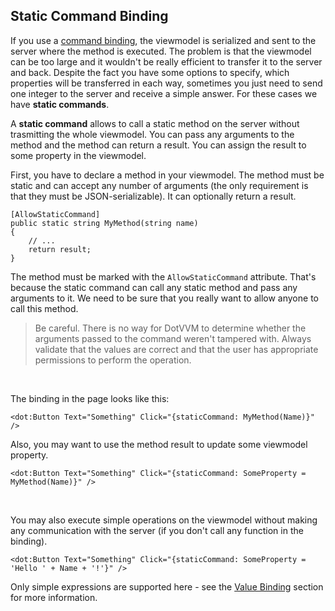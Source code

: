 ﻿## Static Command Binding

If you use a [command binding](/docs/tutorials/basics-command-binding/{branch}), the viewmodel is serialized and sent to the server where the 
method is executed. The problem is that the viewmodel can be too large and it wouldn't be really efficient to transfer it to the server and back.
Despite the fact you have some options to specify, which properties will be transferred in each way, sometimes you just need to send one integer to 
the server and receive a simple answer. For these cases we have **static commands**.

A **static command** allows to call a static method on the server without trasmitting the whole viewmodel.
You can pass any arguments to the method and the method can return a result. You can assign the result to some property in the viewmodel.

First, you have to declare a method in your viewmodel. The method must be static and can accept any number of arguments (the only requirement
is that they must be JSON-serializable). It can optionally return a result.

```CSHARP
[AllowStaticCommand]
public static string MyMethod(string name)
{
    // ...
    return result;
}
```

The method must be marked with the `AllowStaticCommand` attribute. That's because the static command can call any static method
and pass any arguments to it. We need to be sure that you really want to allow anyone to call this method.

> Be careful. There is no way for DotVVM to determine whether the arguments passed to the command weren't tampered with. 
Always validate that the values are correct and that the user has appropriate permissions to perform the operation. 

<br />

The binding in the page looks like this:

```DOTHTML
<dot:Button Text="Something" Click="{staticCommand: MyMethod(Name)}" />
```

Also, you may want to use the method result to update some viewmodel property.

```DOTHTML
<dot:Button Text="Something" Click="{staticCommand: SomeProperty = MyMethod(Name)}" />
```

<br />

You may also execute simple operations on the viewmodel without making any communication with the server (if you don't call any function in the binding). 

```DOTHTML
<dot:Button Text="Something" Click="{staticCommand: SomeProperty = 'Hello ' + Name + '!'}" />
```

Only simple expressions are supported here - see the [Value Binding](/docs/tutorials/basics-value-binding/{branch}) section for more information.